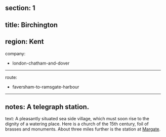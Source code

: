 section: 1
----
title: Birchington
----
region: Kent
----
company:
- london-chatham-and-dover
----
route:
- faversham-to-ramsgate-harbour
----
notes: A telegraph station.
----
text: A pleasantly situated sea side village, which must soon rise to the dignity of a watering place. Here is a church of the 15th century, foil of brasses and monuments. About three miles further is the station at [Margate](/stations/margate-cd).
